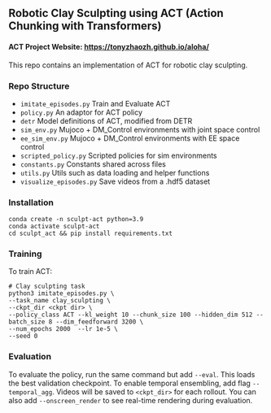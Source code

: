 Robotic Clay Sculpting using ACT (Action Chunking with Transformers)
-------

#### ACT Project Website: https://tonyzhaozh.github.io/aloha/

This repo contains an implementation of ACT for robotic clay sculpting.


### Repo Structure
- ``imitate_episodes.py`` Train and Evaluate ACT
- ``policy.py`` An adaptor for ACT policy
- ``detr`` Model definitions of ACT, modified from DETR
- ``sim_env.py`` Mujoco + DM_Control environments with joint space control
- ``ee_sim_env.py`` Mujoco + DM_Control environments with EE space control
- ``scripted_policy.py`` Scripted policies for sim environments
- ``constants.py`` Constants shared across files
- ``utils.py`` Utils such as data loading and helper functions
- ``visualize_episodes.py`` Save videos from a .hdf5 dataset


### Installation

    conda create -n sculpt-act python=3.9
    conda activate sculpt-act
    cd sculpt_act && pip install requirements.txt

### Training 

To train ACT:
    
    # Clay sculpting task
    python3 imitate_episodes.py \
    --task_name clay_sculpting \
    --ckpt_dir <ckpt dir> \
    --policy_class ACT --kl_weight 10 --chunk_size 100 --hidden_dim 512 --batch_size 8 --dim_feedforward 3200 \
    --num_epochs 2000  --lr 1e-5 \
    --seed 0

### Evaluation
To evaluate the policy, run the same command but add ``--eval``. This loads the best validation checkpoint.
To enable temporal ensembling, add flag ``--temporal_agg``.
Videos will be saved to ``<ckpt_dir>`` for each rollout.
You can also add ``--onscreen_render`` to see real-time rendering during evaluation.

